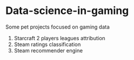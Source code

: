 # Data-science-in-gaming
Some pet projects focused on gaming data
1) Starcraft 2 players leagues attribution
2) Steam ratings classification 
3) Steam recommender engine 
